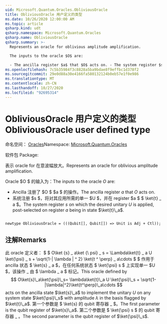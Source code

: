 ```yaml
---
uid: Microsoft.Quantum.Oracles.ObliviousOracle
title: ObliviousOracle 用户定义的类型
ms.date: 10/26/2020 12:00:00 AM
ms.topic: article
qsharp.kind: udt
qsharp.namespace: Microsoft.Quantum.Oracles
qsharp.name: ObliviousOracle
qsharp.summary: >-
  Represents an oracle for oblivious amplitude amplification.

  The inputs to the oracle $O$ are:

  - The ancilla register $a$ that $O$ acts on. - The system register $s$ on which the desired unitary $U$ is applied, post-selected on register $a$ being in state $\ket{t}\_a$.
ms.openlocfilehash: 7c5b35984f3c8828a5ba9bdae8f9effbc1d378f2
ms.sourcegitcommit: 29e0d88a30e4166fa580132124b0eb57e1f0e986
ms.translationtype: MT
ms.contentlocale: zh-CN
ms.lasthandoff: 10/27/2020
ms.locfileid: "92695314"
---
```

# <a name="obliviousoracle-user-defined-type"></a><span data-ttu-id="b0058-102">ObliviousOracle 用户定义的类型</span><span class="sxs-lookup"><span data-stu-id="b0058-102">ObliviousOracle user defined type</span></span>

<span data-ttu-id="b0058-103">命名空间： [Oracles](xref:Microsoft.Quantum.Oracles)</span><span class="sxs-lookup"><span data-stu-id="b0058-103">Namespace: [Microsoft.Quantum.Oracles](xref:Microsoft.Quantum.Oracles)</span></span>

<span data-ttu-id="b0058-104">软件包 [](https://nuget.org/packages/)</span><span class="sxs-lookup"><span data-stu-id="b0058-104">Package: [](https://nuget.org/packages/)</span></span>


<span data-ttu-id="b0058-105">表示 oracle for 在意波幅放大。</span><span class="sxs-lookup"><span data-stu-id="b0058-105">Represents an oracle for oblivious amplitude amplification.</span></span>

<span data-ttu-id="b0058-106">Oracle $O $ 的输入为：</span><span class="sxs-lookup"><span data-stu-id="b0058-106">The inputs to the oracle $O$ are:</span></span>

- <span data-ttu-id="b0058-107">Ancilla 注册了 $O $ $a $ 的操作。</span><span class="sxs-lookup"><span data-stu-id="b0058-107">The ancilla register $a$ that $O$ acts on.</span></span>
- <span data-ttu-id="b0058-108">系统注册 $s $，将对其应用所需的单一 $U $，并在 register $a $ $ \ket{t} \_ a $。</span><span class="sxs-lookup"><span data-stu-id="b0058-108">The system register $s$ on which the desired unitary $U$ is applied, post-selected on register $a$ being in state $\ket{t}\_a$.</span></span>

```qsharp

newtype ObliviousOracle = (((Qubit[], Qubit[]) => Unit is Adj + Ctl));
```



## <a name="remarks"></a><span data-ttu-id="b0058-109">注解</span><span class="sxs-lookup"><span data-stu-id="b0058-109">Remarks</span></span>

<span data-ttu-id="b0058-110">此 oracle 定义者： $ $ O\ket {s} \_ a\ket {\ psi} \_ s = \Lambda\ket{t} \_ a U \ket{\psi} \_ s + \sqrt{1-| \lambda | ^ 2} \ket{t ^ \perp} \_ a\cdots $ $ 作用于 ancilla 状态 $ \ket{s} \_ a $，在任何系统状态 $ \ket{\psi} s $ 上实现单一 $U $，该操作 \_ 由 $ \lambda \_ a $ 标记。</span><span class="sxs-lookup"><span data-stu-id="b0058-110">This oracle defined by $$ O\ket{s}\_a\ket{\psi}\_s= \lambda\ket{t}\_a U \ket{\psi}\_s + \sqrt{1-|\lambda|^2}\ket{t^\perp}\_a\cdots $$ acts on the ancilla state $\ket{s}\_a$ to implement the unitary $U$ on any system state $\ket{\psi}\_s$ with amplitude $\lambda$ in the basis flagged by $\ket{t}\_a$.</span></span>
<span data-ttu-id="b0058-111">第一个参数是 $ \ket{s} 的 qubit 寄存器 \_ $。</span><span class="sxs-lookup"><span data-stu-id="b0058-111">The first parameter is the qubit register of $\ket{s}\_a$.</span></span> <span data-ttu-id="b0058-112">第二个参数是 $ \ket{\psi} s $ 的 qubit 寄存器 \_ 。</span><span class="sxs-lookup"><span data-stu-id="b0058-112">The second parameter is the qubit register of $\ket{\psi}\_s$.</span></span>